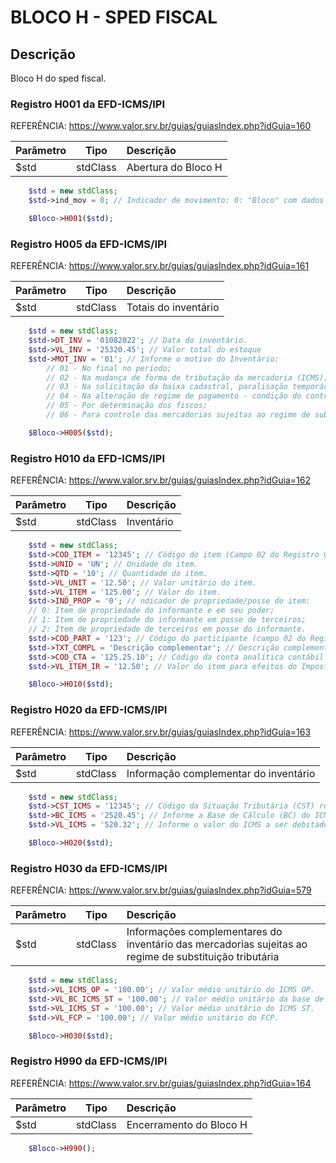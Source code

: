 #  BLOCO H - SPED FISCAL

## Descrição
Bloco H do sped fiscal.<br>


### Registro H001 da EFD-ICMS/IPI
REFERÊNCIA: https://www.valor.srv.br/guias/guiasIndex.php?idGuia=160

| Parâmetro | Tipo | Descrição |
| :--- | :---: | :--- |
| $std | stdClass | Abertura do Bloco H |

```php
    $std = new stdClass;
    $std->ind_mov = 0; // Indicador de movimento: 0: "Bloco" com dados informados; ou 1: "Bloco" sem dados informados.

    $Bloco->H001($std);

```


### Registro H005 da EFD-ICMS/IPI
REFERÊNCIA: https://www.valor.srv.br/guias/guiasIndex.php?idGuia=161

| Parâmetro | Tipo | Descrição |
| :--- | :---: | :--- |
| $std | stdClass | Totais do inventário |

```php
    $std = new stdClass;
    $std->DT_INV = '01082022'; // Data do inventário.
    $std->VL_INV = '25320.45'; // Valor total do estoque
    $std->MOT_INV = '01'; // Informe o motivo do Inventário:
        // 01 - No final no período;
        // 02 - Na mudança de forma de tributação da mercadoria (ICMS);
        // 03 - Na solicitação da baixa cadastral, paralisação temporária e outras situações;
        // 04 - Na alteração de regime de pagamento - condição do contribuinte;
        // 05 - Por determinação dos fiscos;
        // 06 - Para controle das mercadorias sujeitas ao regime de substituição tributária - restituição/ ressarcimento/ complementação.

    $Bloco->H005($std);

```

### Registro H010 da EFD-ICMS/IPI
REFERÊNCIA: https://www.valor.srv.br/guias/guiasIndex.php?idGuia=162

| Parâmetro | Tipo | Descrição |
| :--- | :---: | :--- |
| $std | stdClass | Inventário |

```php
    $std = new stdClass;
    $std->COD_ITEM = '12345'; // Código do item (Campo 02 do Registro 0200).
    $std->UNID = 'UN'; // Unidade do item.
    $std->QTD = '10'; // Quantidade do item.
    $std->VL_UNIT = '12.50'; // Valor unitário do item.
    $std->VL_ITEM = '125.00'; // Valor do item.
    $std->IND_PROP = '0'; // ndicador de propriedade/posse do item:
    // 0: Item de propriedade do informante e em seu poder;
    // 1: Item de propriedade do informante em posse de terceiros;
    // 2: Item de propriedade de terceiros em posse do informante.
    $std->COD_PART = '123'; // Código do participante (campo 02 do Registro 0150): - proprietário/possuidor que não seja o informante do arquivo
    $std->TXT_COMPL = 'Descrição complementar'; // Descrição complementar.
    $std->COD_CTA = '125.25.10'; // Código da conta analítica contábil debitada/creditada.
    $std->VL_ITEM_IR = '12.50'; // Valor do item para efeitos do Imposto de Renda.

    $Bloco->H010($std);

```

### Registro H020 da EFD-ICMS/IPI
REFERÊNCIA: https://www.valor.srv.br/guias/guiasIndex.php?idGuia=163

| Parâmetro | Tipo | Descrição |
| :--- | :---: | :--- |
| $std | stdClass | Informação complementar do inventário |

```php
    $std = new stdClass;
    $std->CST_ICMS = '12345'; // Código da Situação Tributária (CST) referente ao ICMS, conforme a Tabela indicada no item 4.3.1.
    $std->BC_ICMS = '2520.45'; // Informe a Base de Cálculo (BC) do ICMS.
    $std->VL_ICMS = '520.32'; // Informe o valor do ICMS a ser debitado ou creditado.

    $Bloco->H020($std);
```


### Registro H030 da EFD-ICMS/IPI
REFERÊNCIA: https://www.valor.srv.br/guias/guiasIndex.php?idGuia=579

| Parâmetro | Tipo | Descrição |
| :--- | :---: | :--- |
| $std | stdClass | Informações complementares do inventário das mercadorias sujeitas ao regime de substituição tributária |

```php
    $std = new stdClass;
    $std->VL_ICMS_OP = '100.00'; // Valor médio unitário do ICMS OP.
    $std->VL_BC_ICMS_ST = '100.00'; // Valor médio unitário da base de cálculo do ICMS ST
    $std->VL_ICMS_ST = '100.00'; // Valor médio unitário do ICMS ST.
    $std->VL_FCP = '100.00'; // Valor médio unitário do FCP.

    $Bloco->H030($std);
```


### Registro H990 da EFD-ICMS/IPI
REFERÊNCIA: https://www.valor.srv.br/guias/guiasIndex.php?idGuia=164

| Parâmetro | Tipo | Descrição |
| :--- | :---: | :--- |
| $std | stdClass | Encerramento do Bloco H |

```php
    $Bloco->H990();
```
